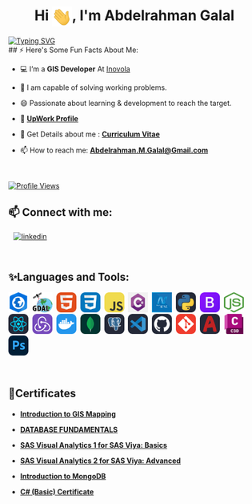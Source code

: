 
<h1 align="center">Hi <img align="center" src="assets/images/Hi.gif" width="40">, I'm Abdelrahman Galal</h1>
<a align="center" href="https://git.io/typing-svg"><img align="center" src="https://readme-typing-svg.demolab.com?font=Fira+Code&duration=4000&pause=1000&color=F74700&width=435&lines=A+GIS+Developer;ITIan;A+GIS+Analyst" alt="Typing SVG" /></a>
<br>
## ⚡ Here's Some Fun Facts About Me:

- 💻 I’m a **GIS Developer** At [Inovola](https://inovola.co.uk/)

- 💬 I am capable of solving working problems.

- 😄 Passionate about learning & development to reach the target.

- 🌱 [**UpWork Profile**](https://www.upwork.com/freelancers/~013b5c571e33b14249)

- 📝 Get Details about me : [**Curriculum Vitae**](https://drive.google.com/file/d/1JpRGwFmqjG3yFAE2RLaahvwif4D518wN/view?usp=sharing)

- 📫 How to reach me: **Abdelrahman.M.Galal@Gmail.com**
<br><br><br>
<a href="https://github.com/Galalll/">
   <img alt="Profile Views" src="https://komarev.com/ghpvc/?username=Galalll&style=flat-square&label=Profile+Views&color=0891b2" />
</a>

## 📫 Connect with me:

<p align="left">
    <a style="margin: 0 10px" href="https://www.linkedin.com/in/abdelrahman-m-galal/" target="blank"><img align="center" src="https://raw.githubusercontent.com/rahuldkjain/github-profile-readme-generator/master/src/images/icons/Social/linked-in-alt.svg" alt="linkedin" height="30" width="40" /></a>
</p>

<br>
<h2 align="left">✨Languages and Tools:</h2>
<p align="left"> 
<img src="assets/icons/arcgis-pro.png" alt="ArcGis-Pro" width="40" height="40"/>&nbsp;
<img src="assets/icons/GDAL.png" alt="GDAL" width="40" height="40"/>&nbsp;
<img src="assets/icons/HTML.svg" alt="HTML" width="40" height="40"/>&nbsp;
<img src="assets/icons/CSS.svg" alt="CSS" width="40" height="40"/>&nbsp;
<img src="assets/icons/JavaScript.svg" alt="Javascript" width="40" height="40"/>&nbsp;
<img src="assets/icons/C%23.png" alt="C#" width="40" height="40"/>&nbsp;
<img src="assets/icons/ASB.Net_MVC.png" alt="ASB.Net" width="40" height="40"/>&nbsp;
<img src="assets/icons/Python-Dark.svg" alt="Python" width="40" height="40"/>&nbsp;
<img src="assets/icons/Bootstrap.svg" alt="Bootstrap" width="40" height="40"/>&nbsp;
<img src="assets/icons/Node-Js.png" alt="Node-Js" width="40" height="40"/>&nbsp;
<img src="assets/icons/React-Dark.svg" alt="React" width="40" height="40"/>&nbsp;
<img src="assets/icons/Redux.svg" alt="Redux" width="40" height="40"/>&nbsp;
<img src="assets/icons/Docker.svg" alt="Docker" width="40" height="40"/>&nbsp;
<img src="assets/icons/MongoDB.svg" alt="MongoDB" width="40" height="40"/>&nbsp;
<img src="assets/icons/PostgreSQL-Dark.svg" alt="PostgreSQL" width="40" height="40"/>&nbsp;
<img src="assets/icons/VSCode-Dark.svg" alt="VS Code" width="40" height="40"/>&nbsp;
<img src="assets/icons/Github-Dark.svg" alt="Github" width="40" height="40"/>&nbsp;
<img src="assets/icons/Git.svg" alt="Git" width="40" height="40"/>&nbsp;
<img src="assets/icons/AutoCAD-Dark.svg" alt="AutoCAD" width="40" height="40"/>&nbsp;
<img src="assets/icons/C3D.png" alt="Civil3D" width="40" height="40"/>&nbsp;
<img src="assets/icons/Photoshop.svg" alt="Photoshop" width="40" height="40"/>&nbsp;
</p>

<br>
<h2 align="left">📜Certificates</h2>

<h4>
   
- <a href="https://coursera.org/share/1afadb0f63e4a7345f774f097ba8f40d">Introduction to GIS Mapping</a>

- <a href="https://maharatech.gov.eg/mod/customcert/view.php?id=7655&downloadown=1">DATABASE FUNDAMENTALS</a>
   
- <a href="https://www.credly.com/badges/202c9478-bf8d-4ba6-97f1-45520ee3c698/">SAS Visual Analytics 1 for SAS Viya: Basics</a>

- <a href="https://www.credly.com/badges/74938f7c-7a79-424e-b04f-e5c3e20d112d/">SAS Visual Analytics 2 for SAS Viya: Advanced</a>

- <a href="https://learn.mongodb.com/c/z0ANpTy-R5GseUh14PxEAQ">Introduction to MongoDB</a>
  
 - <a href="https://www.hackerrank.com/certificates/iframe/b52bd824df76">C# (Basic) Certificate</a>
  
</h4>
<!--
**Galalll/Galalll** is a ✨ _special_ ✨ repository because its `README.md` (this file) appears on your GitHub profile.

Here are some ideas to get you started:

- 🔭 I’m currently working on ...
- 🌱 I’m currently learning ...
- 👯 I’m looking to collaborate on ...
- 🤔 I’m looking for help with ...
- 💬 Ask me about ...
- 📫 How to reach me: ...
- 😄 Pronouns: ...
- ⚡ Fun fact: ...
-->
